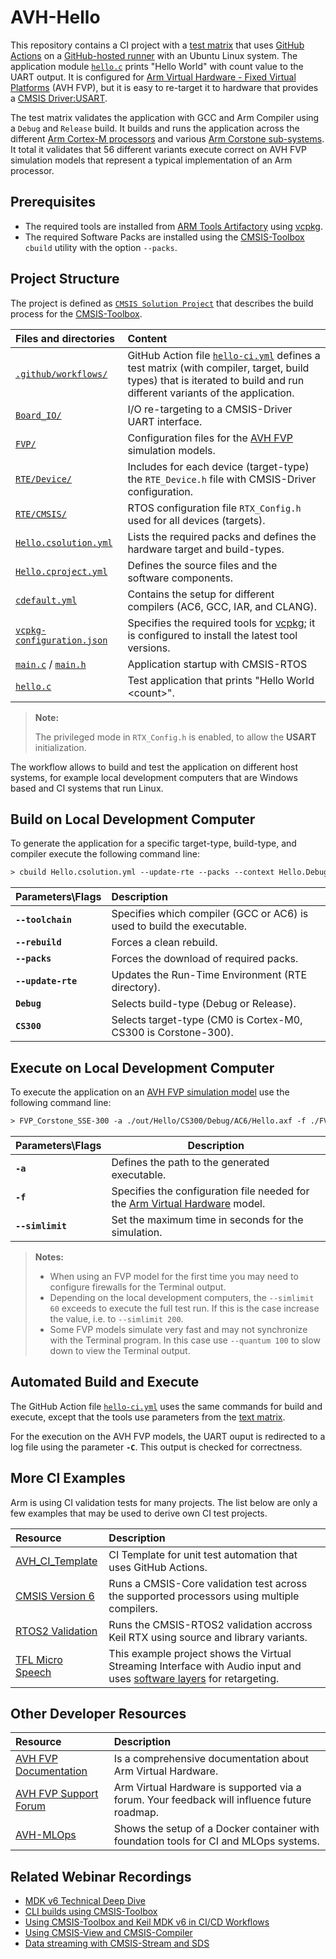# AVH-Hello

This repository contains a CI project with a [test matrix](https://docs.github.com/en/actions/using-jobs/using-a-matrix-for-your-jobs) that uses [GitHub Actions](https://github.com/features/actions) on a [GitHub-hosted runner](https://docs.github.com/en/actions/using-github-hosted-runners/about-github-hosted-runners/about-github-hosted-runners) with an Ubuntu Linux system. The application module [`hello.c`](.\hello.c) prints "Hello World" with count value to the UART output. It is configured for [Arm Virtual Hardware - Fixed Virtual Platforms](https://arm-software.github.io/AVH/main/simulation/html/index.html) (AVH FVP), but it is easy to re-target it to hardware that provides a [CMSIS Driver:USART](https://arm-software.github.io/CMSIS_6/latest/Driver/group__usart__interface__gr.html).

The test matrix validates the application with GCC and Arm Compiler using a `Debug` and `Release` build. It builds and runs the application across the different [Arm Cortex-M processors](https://www.arm.com/products/silicon-ip-cpu?families=cortex-m) and various [Arm Corstone sub-systems](https://www.arm.com/products/silicon-ip-subsystems). It total it validates that 56 different variants execute correct on AVH FVP simulation models that represent a typical implementation of an Arm processor.

## Prerequisites

- The required tools are installed from [ARM Tools Artifactory](https://www.keil.arm.com/artifacts/) using [vcpkg](https://learn.arm.com/learning-paths/microcontrollers/vcpkg-tool-installation/installation/).
- The required Software Packs are installed using the [CMSIS-Toolbox](https://github.com/Open-CMSIS-Pack/cmsis-toolbox/blob/main/README.md) `cbuild` utility with the option `--packs`.

## Project Structure

The project is defined as [`CMSIS Solution Project`](https://github.com/Open-CMSIS-Pack/cmsis-toolbox/blob/main/docs/YML-Input-Format.md) that describes the build process for the [CMSIS-Toolbox](https://github.com/Open-CMSIS-Pack/cmsis-toolbox/blob/main/README.md).

Files and directories                          | Content
:----------------------------------------------|:----------
[`.github/workflows/`](./.github/workflows)    | GitHub Action file [`hello-ci.yml`](./.github/workflows/hello-ci.yml) defines a test matrix (with compiler, target, build types) that is iterated to build and run different variants of the application.
[`Board_IO/`](./Board_IO)                      | I/O re-targeting to a CMSIS-Driver UART interface.
[`FVP/`](./FVP)                                | Configuration files for the [AVH FVP](https://arm-software.github.io/AVH/main/simulation/html/index.html) simulation models.
[`RTE/Device/`](./RTE/Device/)                 | Includes for each device (target-type) the `RTE_Device.h` file with CMSIS-Driver configuration.
[`RTE/CMSIS/`](./RTE/CMSIS)                    | RTOS configuration file `RTX_Config.h` used for all devices (targets).
[`Hello.csolution.yml`](./Hello.csolution.yml) | Lists the required packs and defines the hardware target and build-types.
[`Hello.cproject.yml`](./Hello.cproject.yml)   | Defines the source files and the software components.
[`cdefault.yml`](./cdefault.yml)               | Contains the setup for different compilers (AC6, GCC, IAR, and CLANG).
[`vcpkg-configuration.json`](./vcpkg-configuration.json) | Specifies the required tools for [vcpkg](https://learn.arm.com/learning-paths/microcontrollers/vcpkg-tool-installation/installation/); it is configured to install the latest tool versions.
[`main.c`](./main.c) / [`main.h`](./main.h)    | Application startup with CMSIS-RTOS
[`hello.c`](./hello.c)                         | Test application that prints "Hello World \<count\>".

> **Note:**
>
> The privileged mode in `RTX_Config.h` is enabled, to allow the **USART** initialization.

The workflow allows to build and test the application on different host systems, for example local development computers that are Windows based and CI systems that run Linux.

## Build on Local Development Computer

To generate the application for a specific target-type, build-type, and compiler execute the following command line:

```txt
> cbuild Hello.csolution.yml --update-rte --packs --context Hello.Debug+CS300 --toolchain AC6 --rebuild
```

Parameters\Flags              | Description
:-----------------------------|:----------
**`--toolchain`**             | Specifies which compiler (GCC or AC6) is used to build the executable.
**`--rebuild`**               | Forces a clean rebuild.
**`--packs`**                 | Forces the download of required packs.
**`--update-rte`**            | Updates the Run-Time Environment (RTE directory).
**`Debug`**                   | Selects build-type (Debug or Release).
**`CS300`**                   | Selects target-type (CM0 is Cortex-M0, CS300 is Corstone-300).

## Execute on Local Development Computer

To execute the application on an [AVH FVP simulation model](https://arm-software.github.io/AVH/main/simulation/html/index.html) use the following command line:

```txt
> FVP_Corstone_SSE-300 -a ./out/Hello/CS300/Debug/AC6/Hello.axf -f ./FVP/FVP_Corstone_SSE-300.cfg --simlimit 60
```

Parameters\Flags              | Description
:-----------------------------|----------
**`-a`**                      |  Defines the path to the generated executable.
**`-f`**                      | Specifies the configuration file needed for the [Arm Virtual Hardware](https://arm-software.github.io/AVH/main/overview/html/index.html) model.
**`--simlimit`**              | Set the maximum time in seconds for the simulation.

> **Notes:**
>
> - When using an FVP model for the first time you may need to configure firewalls for the Terminal output.
> - Depending on the local development computers, the `--simlimit 60` exceeds to execute the full test run. If this is the case increase the value, i.e. to `--simlimit 200`.
> - Some FVP models simulate very fast and may not synchronize with the Terminal program. In this case use `--quantum 100` to slow down to view the Terminal output.

## Automated Build and Execute

The GitHub Action file [`hello-ci.yml`](./.github/workflows/hello-ci.yml) uses the same commands for build and execute, except that the tools use parameters from the [text matrix](https://docs.github.com/en/actions/using-jobs/using-a-matrix-for-your-jobs).

For the execution on the AVH FVP models, the UART ouput is redirected to a log file using the parameter **`-C`**. This output is checked for correctness.

## More CI Examples

Arm is using CI validation tests for many projects. The list below are only a few examples that may be used to derive own CI test projects.

Resource           | Description
:------------------|:------------------
[AVH_CI_Template](https://github.com/Arm-Examples/AVH_CI_Template)     | CI Template for unit test automation that uses GitHub Actions.
[CMSIS Version 6](https://github.com/ARM-software/CMSIS_6/actions)     | Runs a CMSIS-Core validation test across the supported processors using multiple compilers.
[RTOS2 Validation](https://github.com/ARM-software/CMSIS-RTX/actions)  | Runs the CMSIS-RTOS2 validation accross Keil RTX using source and library variants.
[TFL Micro Speech](https://github.com/arm-software/AVH-TFLmicrospeech) | This example project shows the Virtual Streaming Interface with Audio input and uses [software layers](https://github.com/Open-CMSIS-Pack/cmsis-toolbox/blob/main/docs/build-overview.md#software-layers) for retargeting.

## Other Developer Resources

Resource           | Description
:------------------|:------------------
[AVH FVP Documentation](https://arm-software.github.io/AVH/main/overview/html/index.html) | Is a comprehensive documentation about Arm Virtual Hardware.
[AVH FVP Support Forum](https://community.arm.com/support-forums/f/arm-virtual-hardware-targets-forum) | Arm Virtual Hardware is supported via a forum. Your feedback will influence future roadmap.
[AVH-MLOps](https://github.com/ARM-software/AVH-MLOps) | Shows the setup of a Docker container with foundation tools for CI and MLOps systems.

## Related Webinar Recordings

- [MDK v6 Technical Deep Dive](https://on-demand.arm.com/flow/arm/devhub/sessionCatalog/page/pubSessCatalog/session/1713958336497001CQIR)
- [CLI builds using CMSIS-Toolbox](https://on-demand.arm.com/flow/arm/devhub/sessionCatalog/page/pubSessCatalog/session/1708432622207001feYV)
- [Using CMSIS-Toolbox and Keil MDK v6 in CI/CD Workflows](https://on-demand.arm.com/flow/arm/devhub/sessionCatalog/page/pubSessCatalog/session/1718006126984001DUAn)
- [Using CMSIS-View and CMSIS-Compiler](https://on-demand.arm.com/flow/arm/devhub/sessionCatalog/page/pubSessCatalog/session/1706872120089001ictY)
- [Data streaming with CMSIS-Stream and SDS](https://on-demand.arm.com/flow/arm/devhub/sessionCatalog/page/pubSessCatalog/session/1709221848113001nOU5)
